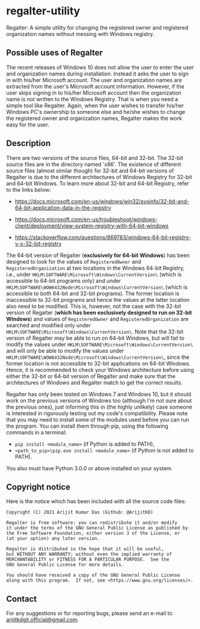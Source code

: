 # regalter-utility

Regalter: A simple utility for changing the registered owner and registered organization names without messing with Windows registry.

## Possible uses of Regalter
The recent releases of Windows 10 does not allow the user to enter the user and organization names during installation. Instead it
asks the user to sign in with his/her Microsoft account. The user and organization names are extracted from the user's Microsoft
account information. However, if the user skips signing in to his/her Microsoft account then the organization name is not written
to the Windows Registry. That is when you need a simple tool like Regalter. Again, when the user wishes to transfer his/her Windows
PC's ownership to someone else and he/she wishes to change the registered owner and organization names, Regalter makes the work easy
for the user.

## Description
There are two versions of the source files, 64-bit and 32-bit. The 32-bit source files are in the directory named 'x86'. The
existence of different source files (almost similar though) for 32-bit and 64-bit versions of Regalter is due to the different architectures
of Windows Registry for 32-bit and 64-bit Windows. To learn more about 32-bit and 64-bit Registry, refer to the links below:

* https://docs.microsoft.com/en-us/windows/win32/sysinfo/32-bit-and-64-bit-application-data-in-the-registry

* https://docs.microsoft.com/en-us/troubleshoot/windows-client/deployment/view-system-registry-with-64-bit-windows

* https://stackoverflow.com/questions/869783/windows-64-bit-registry-v-s-32-bit-registry

The 64-bit version of Regalter (**exclusively for 64-bit Windows**) has been designed to look for the values of `RegisteredOwner`
and `RegisteredOrganization` at two locations in the Windows 64-bit Registry, i.e., under `HKLM\SOFTWARE\Microsoft\Windows\CurrentVersion\`
(which is accessible to 64-bit programs only) and under `HKLM\SOFTWARE\WOW6432Node\Microsoft\Windows\CurrentVersion\` (which is accessible
to both 64-bit and 32-bit programs). The former location is inaccessible to 32-bit programs and hence the values at the latter location also
need to be modified. This is, however, not the case with the 32-bit version of Regalter (**which has been exclusively designed to run on
32-bit Windows**) and values of `RegisteredOwner` and `RegisteredOrganization` are searched and modified only under `HKLM\SOFTWARE\Microsoft\Windows\CurrentVersion\`.
Note that the 32-bit version of Regalter may be able to run on 64-bit Windows, but will fail to modify the values under `HKLM\SOFTWARE\Microsoft\Windows\CurrentVersion\`
and will only be able to modify the values under `HKLM\SOFTWARE\WOW6432Node\Microsoft\Windows\CurrentVersion\`, since the former location is
not accessible to 32-bit applications on 64-bit Windows. Hence, it is recommended to check your Windows architecture before using either the
32-bit or 64-bit version of Regalter and make sure that the architectures of Windows and Regalter match to get the correct results.

Regalter has only been tested on Windows 7 and Windows 10, but it should work on the previous versions of Windows too (although I'm
not sure about the previous ones), just informing this in (the highly unlikely) case someone is interested in rigorously testing
out my code's compatibility. Please note that you may need to install some of the modules used before you can run the program. You
can install them through pip, using the following commands in a terminal:

* `pip install <module_name>` (if Python is added to PATH),
* `<path_to_pip>\pip.exe install <module_name>` (if Python is not added to PATH).

You also must have Python 3.0.0 or above installed on your system.

## Copyright notice
Here is the notice which has been included with all the source code files:
```
Copyright (C) 2021 Arijit Kumar Das (Github: @ArijitKD)

Regalter is free software: you can redistribute it and/or modify
it under the terms of the GNU General Public License as published by
the Free Software Foundation, either version 3 of the License, or
(at your option) any later version.

Regalter is distributed in the hope that it will be useful,
but WITHOUT ANY WARRANTY; without even the implied warranty of
MERCHANTABILITY or FITNESS FOR A PARTICULAR PURPOSE.  See the
GNU General Public License for more details.

You should have received a copy of the GNU General Public License
along with this program.  If not, see <https://www.gnu.org/licenses/>.
```
## Contact
For any suggestions or for reporting bugs, please send an e-mail to arijitkdgit.official@gmail.com.
